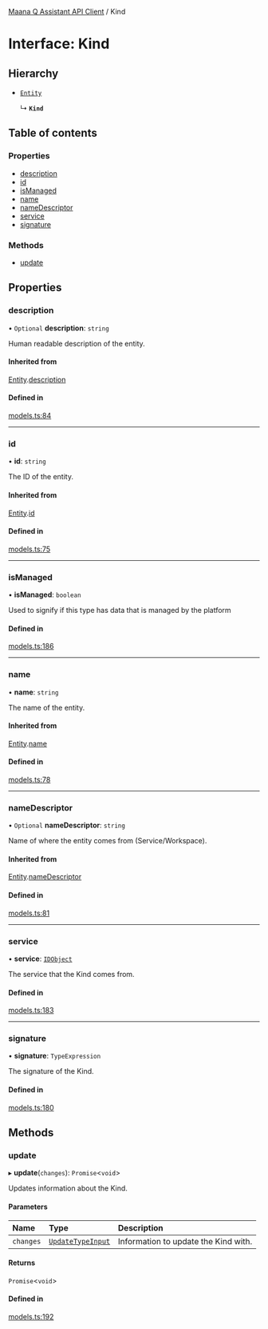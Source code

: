 [Maana Q Assistant API Client](../README.md) / Kind

# Interface: Kind

## Hierarchy

- [`Entity`](Entity.md)

  ↳ **`Kind`**

## Table of contents

### Properties

- [description](Kind.md#description)
- [id](Kind.md#id)
- [isManaged](Kind.md#ismanaged)
- [name](Kind.md#name)
- [nameDescriptor](Kind.md#namedescriptor)
- [service](Kind.md#service)
- [signature](Kind.md#signature)

### Methods

- [update](Kind.md#update)

## Properties

### description

• `Optional` **description**: `string`

Human readable description of the entity.

#### Inherited from

[Entity](Entity.md).[description](Entity.md#description)

#### Defined in

[models.ts:84](https://github.com/maana-io/q-assistant-client/blob/develop/src/models.ts#L84)

___

### id

• **id**: `string`

The ID of the entity.

#### Inherited from

[Entity](Entity.md).[id](Entity.md#id)

#### Defined in

[models.ts:75](https://github.com/maana-io/q-assistant-client/blob/develop/src/models.ts#L75)

___

### isManaged

• **isManaged**: `boolean`

Used to signify if this type has data that is managed by the platform

#### Defined in

[models.ts:186](https://github.com/maana-io/q-assistant-client/blob/develop/src/models.ts#L186)

___

### name

• **name**: `string`

The name of the entity.

#### Inherited from

[Entity](Entity.md).[name](Entity.md#name)

#### Defined in

[models.ts:78](https://github.com/maana-io/q-assistant-client/blob/develop/src/models.ts#L78)

___

### nameDescriptor

• `Optional` **nameDescriptor**: `string`

Name of where the entity comes from (Service/Workspace).

#### Inherited from

[Entity](Entity.md).[nameDescriptor](Entity.md#namedescriptor)

#### Defined in

[models.ts:81](https://github.com/maana-io/q-assistant-client/blob/develop/src/models.ts#L81)

___

### service

• **service**: [`IDObject`](IDObject.md)

The service that the Kind comes from.

#### Defined in

[models.ts:183](https://github.com/maana-io/q-assistant-client/blob/develop/src/models.ts#L183)

___

### signature

• **signature**: `TypeExpression`

The signature of the Kind.

#### Defined in

[models.ts:180](https://github.com/maana-io/q-assistant-client/blob/develop/src/models.ts#L180)

## Methods

### update

▸ **update**(`changes`): `Promise`<`void`\>

Updates information about the Kind.

#### Parameters

| Name | Type | Description |
| :------ | :------ | :------ |
| `changes` | [`UpdateTypeInput`](UpdateTypeInput.md) | Information to update the Kind with. |

#### Returns

`Promise`<`void`\>

#### Defined in

[models.ts:192](https://github.com/maana-io/q-assistant-client/blob/develop/src/models.ts#L192)
